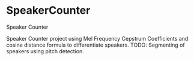 # SpeakerCounter
Speaker Counter 

Speaker Counter project using Mel Frequency Cepstrum Coefficients and cosine distance formula to differentiate speakers.
TODO: Segmenting of speakers using pitch detection.
